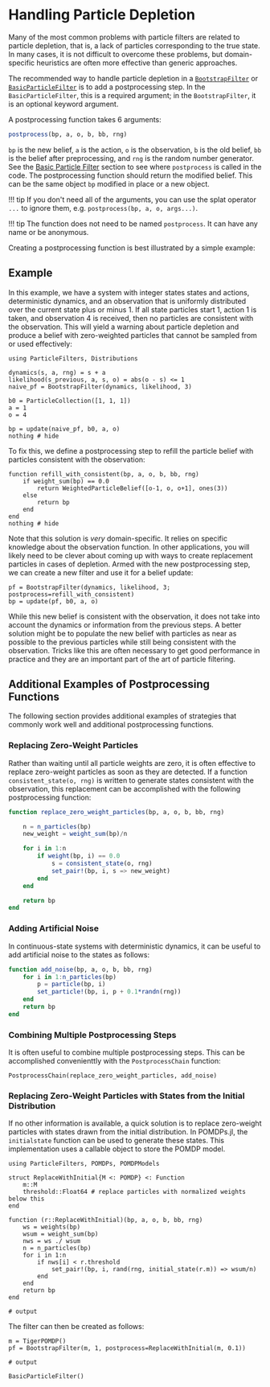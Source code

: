 # Handling Particle Depletion

Many of the most common problems with particle filters are related to particle depletion, that is, a lack of particles corresponding to the true state. In many cases, it is not difficult to overcome these problems, but domain-specific heuristics are often more effective than generic approaches.

The recommended way to handle particle depletion in a [`BootstrapFilter`](@ref) or [`BasicParticleFilter`](@ref) is to add a postprocessing step. In the `BasicParticleFilter`, this is a required argument; in the `BootstrapFilter`, it is an optional keyword argument.

A postprocessing function takes 6 arguments:
```julia
postprocess(bp, a, o, b, bb, rng)
```
`bp` is the new belief, `a` is the action, `o` is the observation, `b` is the old belief, `bb` is the belief after preprocessing, and `rng` is the random number generator. See the [Basic Particle Filter](@ref) section to see where `postprocess` is called in the code. The postprocessing function should return the modified belief. This can be the same object `bp` modified in place or a new object.

!!! tip
    If you don't need all of the arguments, you can use the splat operator `...` to ignore them, e.g. `postprocess(bp, a, o, args...)`.

!!! tip
    The function does not need to be named `postprocess`. It can have any name or be anonymous.

Creating a postprocessing function is best illustrated by a simple example:

## Example

In this example, we have a system with integer states states and actions, deterministic dynamics, and an observation that is uniformly distributed over the current state plus or minus 1. If all state particles start 1, action 1 is taken, and observation 4 is received, then no particles are consistent with the observation. This will yield a warning about particle depletion and produce a belief with zero-weighted particles that cannot be sampled from or used effectively: 

```@example depletion
using ParticleFilters, Distributions

dynamics(s, a, rng) = s + a
likelihood(s_previous, a, s, o) = abs(o - s) <= 1
naive_pf = BootstrapFilter(dynamics, likelihood, 3)

b0 = ParticleCollection([1, 1, 1])
a = 1
o = 4

bp = update(naive_pf, b0, a, o)
nothing # hide
```

To fix this, we define a postprocessing step to refill the particle belief with particles consistent with the observation:

```@example depletion
function refill_with_consistent(bp, a, o, b, bb, rng)
    if weight_sum(bp) == 0.0
        return WeightedParticleBelief([o-1, o, o+1], ones(3))
    else
        return bp
    end
end
nothing # hide
```

Note that this solution is *very* domain-specific. It relies on specific knowledge about the observation function. In other applications, you will likely need to be clever about coming up with ways to create replacement particles in cases of depletion.
Armed with the new postprocessing step, we can create a new filter and use it for a belief update:

```@example depletion
pf = BootstrapFilter(dynamics, likelihood, 3; postprocess=refill_with_consistent)
bp = update(pf, b0, a, o)
```

While this new belief is consistent with the observation, it does not take into account the dynamics or information from the previous steps. A better solution might be to populate the new belief with particles as near as possible to the previous particles while still being consistent with the observation. Tricks like this are often necessary to get good performance in practice and they are an important part of the art of particle filtering.

## Additional Examples of Postprocessing Functions

The following section provides additional examples of strategies that commonly work well and additional postprocessing functions.

### Replacing Zero-Weight Particles

Rather than waiting until all particle weights are zero, it is often effective to replace zero-weight particles as soon as they are detected. If a function `consistent_state(o, rng)` is written to generate states consistent with the observation, this replacement can be accomplished with the following postprocessing function:

```julia
function replace_zero_weight_particles(bp, a, o, b, bb, rng)

    n = n_particles(bp)
    new_weight = weight_sum(bp)/n

    for i in 1:n
        if weight(bp, i) == 0.0
            s = consistent_state(o, rng)
            set_pair!(bp, i, s => new_weight)
        end
    end

    return bp
end
```

### Adding Artificial Noise

In continuous-state systems with deterministic dynamics, it can be useful to add artificial noise to the states as follows:

```julia
function add_noise(bp, a, o, b, bb, rng)
    for i in 1:n_particles(bp)
        p = particle(bp, i)
        set_particle!(bp, i, p + 0.1*randn(rng))
    end
    return bp
end
```

### Combining Multiple Postprocessing Steps

It is often useful to combine multiple postprocessing steps. This can be accomplished convenienttly with the `PostprocessChain` function:

```
PostprocessChain(replace_zero_weight_particles, add_noise)
```

### Replacing Zero-Weight Particles with States from the Initial Distribution

If no other information is available, a quick solution is to replace zero-weight particles with states drawn from the initial distribution. In POMDPs.jl, the `initialstate` function can be used to generate these states. This implementation uses a callable object to store the POMDP model.

```jldoctest replace_with_initial; output=false
using ParticleFilters, POMDPs, POMDPModels

struct ReplaceWithInitial{M <: POMDP} <: Function
    m::M
    threshold::Float64 # replace particles with normalized weights below this
end

function (r::ReplaceWithInitial)(bp, a, o, b, bb, rng)
    ws = weights(bp)
    wsum = weight_sum(bp)
    nws = ws ./ wsum
    n = n_particles(bp)
    for i in 1:n
        if nws[i] < r.threshold
            set_pair!(bp, i, rand(rng, initial_state(r.m)) => wsum/n)
        end
    end
    return bp
end

# output

```

The filter can then be created as follows:

```jldoctest replace_with_initial; output=false, filter=r"BasicParticleFilter.*"=>s"BasicParticleFilter"
m = TigerPOMDP()
pf = BootstrapFilter(m, 1, postprocess=ReplaceWithInitial(m, 0.1))

# output

BasicParticleFilter()
```
